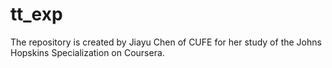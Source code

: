 tt_exp
======

The repository is created by Jiayu Chen of CUFE for her study of the Johns Hopskins Specialization on Coursera.

